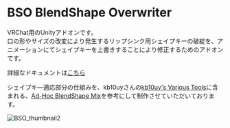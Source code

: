 # BSO BlendShape Overwriter

VRChat用のUnityアドオンです。  
口の形やサイズの改変により発生するリップシンク用シェイプキーの破綻を、アニメーションにてシェイプキーを上書きすることにより修正するためのアドオンです。

詳細なドキュメントは[こちら](https://kusumi-be.github.io/)

シェイプキ―適応部分の仕組みを、kb10uyさんの[kb10uy's Various Tools](https://github.com/kb10uy/kb10uy-zatools)に含まれる、[Ad-Hoc BlendShape Mix](https://zatools.kb10uy.dev/ndmf-plugin/adhoc-blendshape-mix/)を参考にして制作させていただいております。



![BSO_thumbnail2](https://github.com/user-attachments/assets/167b2f11-1ecd-47b6-8b0b-e4b0a7861d28)
